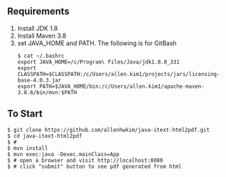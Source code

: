 ## Requirements
1. Install JDK 1.8
2. Install Maven 3.8
3. set JAVA_HOME and PATH. The following is for GitBash
    ```
    $ cat ~/.bashrc
    export JAVA_HOME=/c/Program\ Files/Java/jdk1.8.0_331
    export CLASSPATH=$CLASSPATH:/c/Users/allen.kim1/projects/jars/licensing-base-4.0.3.jar
    export PATH=$JAVA_HOME/bin:/c/Users/allen.kim1/apache-maven-3.8.6/bin/mvn:$PATH 
    ```

## To Start
```
$ git clone https://github.com/allenhwkim/java-itext-html2pdf.git 
$ cd java-itext-html2pdf
$ # 
$ mvn install
$ mvn exec:java -Dexec.mainClass=App
$ # open a browser and visit http://localhost:8080
$ # click "submit" button to see pdf generated from html
```
